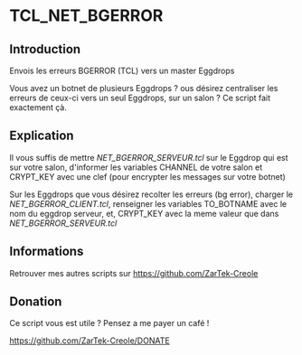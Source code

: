 # TCL_NET_BGERROR

## Introduction
Envois les erreurs BGERROR (TCL) vers un master Eggdrops


Vous avez un botnet de plusieurs Eggdrops ? ous désirez centraliser les erreurs de ceux-ci vers un seul Eggdrops, sur un salon ?
Ce script fait exactement çà.


## Explication
Il vous suffis de mettre *NET_BGERROR_SERVEUR.tcl* sur le Eggdrop qui est sur votre salon, d'informer les variables CHANNEL de votre salon et CRYPT_KEY avec une clef (pour encrypter les messages sur votre botnet)

Sur les Eggdrops que vous désirez recolter les erreurs (bg error), charger le *NET_BGERROR_CLIENT.tcl*, renseigner les variables TO_BOTNAME avec le nom du eggdrop serveur, et, CRYPT_KEY avec la meme valeur que dans *NET_BGERROR_SERVEUR.tcl*

## Informations
Retrouver mes autres scripts sur https://github.com/ZarTek-Creole

## Donation
Ce script vous est utile ? Pensez a me payer un café !

https://github.com/ZarTek-Creole/DONATE